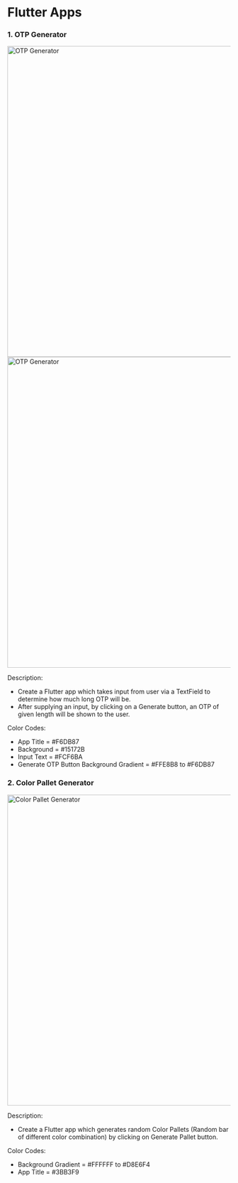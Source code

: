 # Flutter Apps

### 1. OTP Generator

<img src="https://user-images.githubusercontent.com/29592628/206386922-310c7ef7-9daf-4235-8248-f0f021a9efcc.png" height="700" alt="OTP Generator">
<img src="https://user-images.githubusercontent.com/29592628/206387013-1d8d9325-f1a5-4594-a97a-dbe1393599fd.png" height="700" alt="OTP Generator">

Description:
- Create a Flutter app which takes input from user via a TextField to determine how much long OTP will be. 
- After supplying an input, by clicking on a Generate button, an OTP of given length will be shown to the user.

Color Codes: 
- App Title = #F6DB87
- Background = #15172B
- Input Text = #FCF6BA
- Generate OTP Button Background Gradient = #FFE8B8 to #F6DB87

### 2. Color Pallet Generator

<img src="https://user-images.githubusercontent.com/29592628/206386600-59ab27fb-ac4c-43be-8e3b-e08b72fa676c.png" height="700" alt="Color Pallet Generator">

Description:
- Create a Flutter app which generates random Color Pallets (Random bar of different color combination) by clicking on Generate Pallet button.

Color Codes:
- Background Gradient = #FFFFFF to #D8E6F4
- App Title = #3BB3F9
